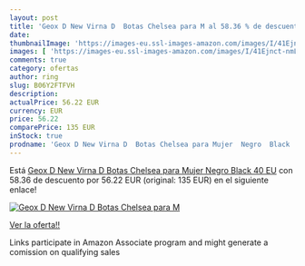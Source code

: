 ```yaml
---
layout: post
title: 'Geox D New Virna D  Botas Chelsea para M al 58.36 % de descuento'
date: 
thumbnailImage: 'https://images-eu.ssl-images-amazon.com/images/I/41Ejnct-nmL._SL200_.jpg'
images: [ 'https://images-eu.ssl-images-amazon.com/images/I/41Ejnct-nmL._SL200_.jpg' ]
comments: true
category: ofertas
author: ring
slug: B06Y2FTFVH
description:
actualPrice: 56.22 EUR
currency: EUR
price: 56.22
comparePrice: 135 EUR
inStock: true
prodname: 'Geox D New Virna D  Botas Chelsea para Mujer  Negro  Black   40 EU'
---
```


Está [Geox D New Virna D  Botas Chelsea para Mujer  Negro  Black   40 EU](https://www.amazon.es/dp/B06Y2FTFVH/?tag=tolees-21) con 58.36 de descuento por 56.22 EUR (original: 135 EUR) en el siguiente enlace!

[![Geox D New Virna D  Botas Chelsea para M](https://images-eu.ssl-images-amazon.com/images/I/41Ejnct-nmL._SL200_.jpg)](https://www.amazon.es/dp/B06Y2FTFVH/?tag=tolees-21)

[Ver la oferta!!](https://www.amazon.es/dp/B06Y2FTFVH/?tag=tolees-21)

Links participate in Amazon Associate program and might generate a comission on qualifying sales


